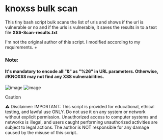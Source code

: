 # knoxss bulk scan

This tiny bash script bulk scans the list of urls and shows if the url is vulnerable or no and if the urls is vulnerable, it saves the results in to a text file **XSS-Scan-results.txt**

I'm not the original author of this script. I modified according to my requirements. +

### Note: 
#### It's mandatory to encode all "&" as "%26" in URL  parameters. Otherwise, #KNOXSS may not find any XSS vulnerabilities.

![image](https://github.com/ifconfig-me/knoxss-bulk-scan/assets/25315805/b4e7ef55-0873-4714-afbf-e3bee8a843eb)
![image](https://github.com/ifconfig-me/knoxss-bulk-scan/assets/25315805/1e08c93a-2bf5-46cc-9f7a-fbe442a2627e)

> [!CAUTION]
> ⚠️ Disclaimer:
> IMPORTANT: This script is provided for educational, ethical testing, and lawful use ONLY. Do not use it on any system or network without explicit permission. Unauthorized access to computer systems and networks is illegal, and users caught performing unauthorized activities are subject to legal actions. The author is NOT responsible for any damage caused by the misuse of this script..




